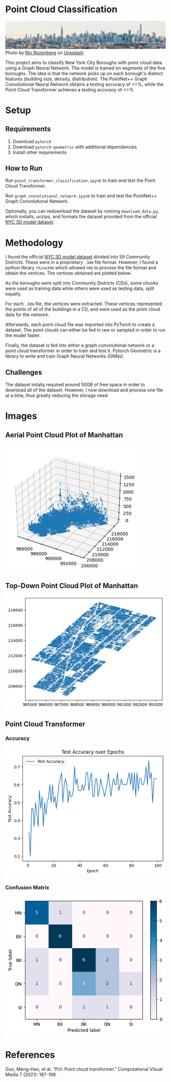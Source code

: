 # Point Cloud Classification

![](images/niv-rozenberg-ySNtJhDX-cw-unsplash1.jpg)
Photo by <a href="https://unsplash.com/@nivroz?utm_content=creditCopyText&utm_medium=referral&utm_source=unsplash">Niv Rozenberg</a> on <a href="https://unsplash.com/photos/aerial-view-of-city-during-day-time-ySNtJhDX-cw?utm_content=creditCopyText&utm_medium=referral&utm_source=unsplash">Unsplash</a>

This project aims to classify New York City Boroughs with point cloud data using a Graph Neural Network. The model is trained on segments of the five boroughs. The idea is that the network picks up on each borough's distinct features (building size, density, distribution). The PointNet++ Graph Convolutional Neural Network obtains a testing accuracy of <>%, while the Point Cloud Transformer achieves a testing accuracy of <>%

# Setup

## Requirements

1. Download `pytorch`
2. Download `pytorch-geometric` with additional dependencies
3. Install other requirements


## How to Run
Run `point_transformer_classification.ipynb` to train and test the Point Cloud Transformer.

Run `graph_convolutional_network.ipynb` to train and test the PointNet++ Graph Convolutional Network.

Optionally, you can redownload the dataset by running `download_data.py`, which installs, unzips, and formats the dataset provided from the official [NYC 3D model dataset](https://www.nyc.gov/site/planning/data-maps/open-data/dwn-nyc-3d-model-download.page).

# Methodology

I found the official [NYC 3D model dataset](https://www.nyc.gov/site/planning/data-maps/open-data/dwn-nyc-3d-model-download.page) divided into 59 Community Districts. These were in a proprietary `.3dm` file format. However, I found a python library `rhino3dm` which allowed me to process the file format and obtain the vertices. The vertices obtained are plotted below.

As the boroughs were split into Community Districts (CDs), some chunks were used as training data while others were used as testing data, split equally.

For each `.3dm` file, the vertices were extracted. These vertices represented the points of all of the buildings in a CD, and were used as the point cloud data for the network.

Afterwards, each point cloud file was imported into PyTorch to create a dataset. The point clouds can either be fed in raw or sampled in order to run the model faster.

Finally, the dataset is fed into either a graph convolutional network or a point cloud transformer in order to train and test it. Pytorch Geometric is a library to write and train Graph Neural Networks (GNNs).


## Challenges
The dataset initally required around 50GB of free space in order to download all of the dataset. However, I now download and process one file at a time, thus greatly reducing the storage need.

# Images
## Aerial Point Cloud Plot of Manhattan 
![Aerial Point Cloud Plot of Manhattan](images/nyc_3d_plot1.png)
## Top-Down Point Cloud Plot of Manhattan
![Top-Down Point Cloud Plot of Manhattan](images/nyc_3d_plot2.png)

## Point Cloud Transformer
###  Accuracy
![](images/pct-accuracy.png)
### Confusion Matrix
![](images/pct-confusion-matrix.png)

# References
Guo, Meng-Hao, et al. "Pct: Point cloud transformer." Computational Visual Media 7 (2021): 187-199.

